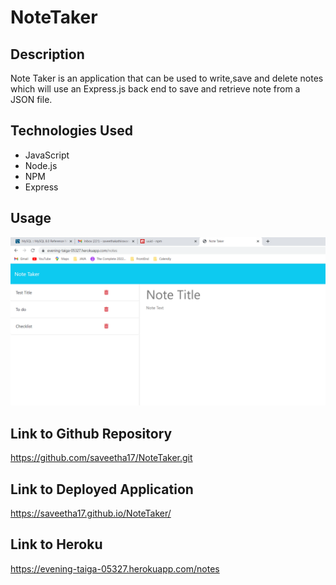 # NoteTaker


## Description

Note Taker is an application that can be used to write,save and delete notes which will use an Express.js back end to save and retrieve note from a JSON file.

## Technologies Used

 * JavaScript
 * Node.js
 * NPM
 * Express

## Usage

 ![ScreenShot](./Assets/screenShot.png)


## Link to Github Repository

https://github.com/saveetha17/NoteTaker.git

## Link to Deployed Application

https://saveetha17.github.io/NoteTaker/

## Link to Heroku

https://evening-taiga-05327.herokuapp.com/notes


